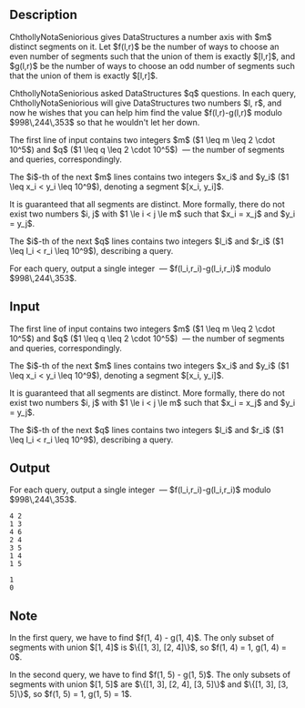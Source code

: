 ## Description

<div><p>ChthollyNotaSeniorious gives DataStructures a number axis with $m$ distinct segments on it. Let $f(l,r)$ be the number of ways to choose an even number of segments such that the union of them is exactly $[l,r]$, and $g(l,r)$ be the number of ways to choose an odd number of segments such that the union of them is exactly $[l,r]$.</p><p>ChthollyNotaSeniorious asked DataStructures $q$ questions. In each query, ChthollyNotaSeniorious will give DataStructures two numbers $l, r$, and now he wishes that you can help him find the value $f(l,r)-g(l,r)$ modulo $998\,244\,353$ so that he wouldn't let her down. </p></div><div class="input-specification"><p>The first line of input contains two integers $m$ ($1 \leq m \leq 2 \cdot 10^5$) and $q$ ($1 \leq q \leq 2 \cdot 10^5$) &nbsp;— the number of segments and queries, correspondingly.</p><p>The $i$-th of the next $m$ lines contains two integers $x_i$ and $y_i$ ($1 \leq x_i &lt; y_i \leq 10^9$), denoting a segment $[x_i, y_i]$. </p><p><span class="tex-font-style-bf">It is guaranteed that all segments are distinct.</span> More formally, there do not exist two numbers $i, j$ with $1 \le i &lt; j \le m$ such that $x_i = x_j$ and $y_i = y_j$.</p><p>The $i$-th of the next $q$ lines contains two integers $l_i$ and $r_i$ ($1 \leq l_i &lt; r_i \leq 10^9$), describing a query.</p></div><div class="output-specification"><p>For each query, output a single integer &nbsp;— $f(l_i,r_i)-g(l_i,r_i)$ modulo $998\,244\,353$.</p></div>

## Input

<p>The first line of input contains two integers $m$ ($1 \leq m \leq 2 \cdot 10^5$) and $q$ ($1 \leq q \leq 2 \cdot 10^5$) &nbsp;— the number of segments and queries, correspondingly.</p><p>The $i$-th of the next $m$ lines contains two integers $x_i$ and $y_i$ ($1 \leq x_i &lt; y_i \leq 10^9$), denoting a segment $[x_i, y_i]$. </p><p><span class="tex-font-style-bf">It is guaranteed that all segments are distinct.</span> More formally, there do not exist two numbers $i, j$ with $1 \le i &lt; j \le m$ such that $x_i = x_j$ and $y_i = y_j$.</p><p>The $i$-th of the next $q$ lines contains two integers $l_i$ and $r_i$ ($1 \leq l_i &lt; r_i \leq 10^9$), describing a query.</p>

## Output

<p>For each query, output a single integer &nbsp;— $f(l_i,r_i)-g(l_i,r_i)$ modulo $998\,244\,353$.</p>





```input1
4 2
1 3
4 6
2 4
3 5
1 4
1 5
```




```output1
1
0
```



## Note

<p>In the first query, we have to find $f(1, 4) - g(1, 4)$. The only subset of segments with union $[1, 4]$ is $\{[1, 3], [2, 4]\}$, so $f(1, 4) = 1, g(1, 4) = 0$.</p><p>In the second query, we have to find $f(1, 5) - g(1, 5)$. The only subsets of segments with union $[1, 5]$ are $\{[1, 3], [2, 4], [3, 5]\}$ and $\{[1, 3], [3, 5]\}$, so $f(1, 5) = 1, g(1, 5) = 1$.</p>
